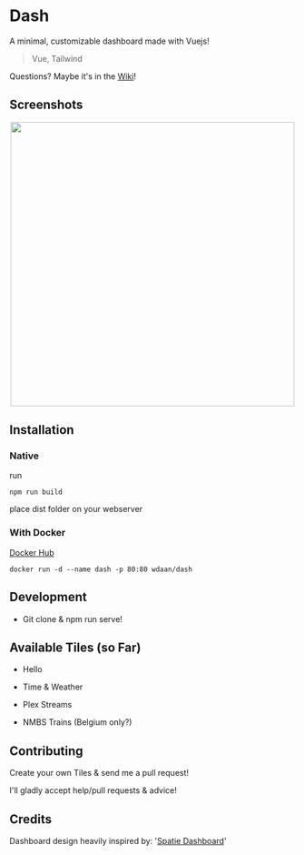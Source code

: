 # Dash

A minimal, customizable dashboard made with Vuejs!

  

> Vue, Tailwind

  

Questions? Maybe it's in the [Wiki](https://github.com/WDaan/dash/wiki/)!

  

## Screenshots
  
<p align="center">
<a  href="https://imgur.com/1ouSStS.png"><img  src="https://imgur.com/1ouSStS.png"  width="500" ></a>
</p>


## Installation

  
### Native
run
```
npm run build
```
place dist folder on your webserver

### With Docker
 [Docker Hub](https://hub.docker.com/repository/docker/wdaan/dash)

```
docker run -d --name dash -p 80:80 wdaan/dash
```



## Development

  

- Git clone & npm run serve!

  

## Available Tiles (so Far)

  

  

- Hello

  

- Time & Weather

  

- Plex Streams

  

- NMBS Trains (Belgium only?)

  
  
  

## Contributing

  

Create your own Tiles & send me a pull request!

I'll gladly accept help/pull requests & advice!

## Credits

  

Dashboard design heavily inspired by: '[Spatie Dashboard](https://github.com/spatie/dashboard.spatie.be/tree/vue-websockets)'